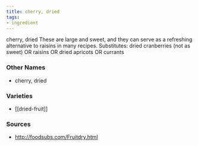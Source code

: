 ```yaml
---
title: cherry, dried
tags:
- ingredient
---
```

cherry, dried These are large and sweet, and they can serve as a refreshing alternative to raisins in many recipes. Substitutes: dried cranberries (not as sweet) OR raisins OR dried apricots OR currants

### Other Names

* cherry, dried

### Varieties

* [[dried-fruit]]

### Sources
* http://foodsubs.com/Fruitdry.html
